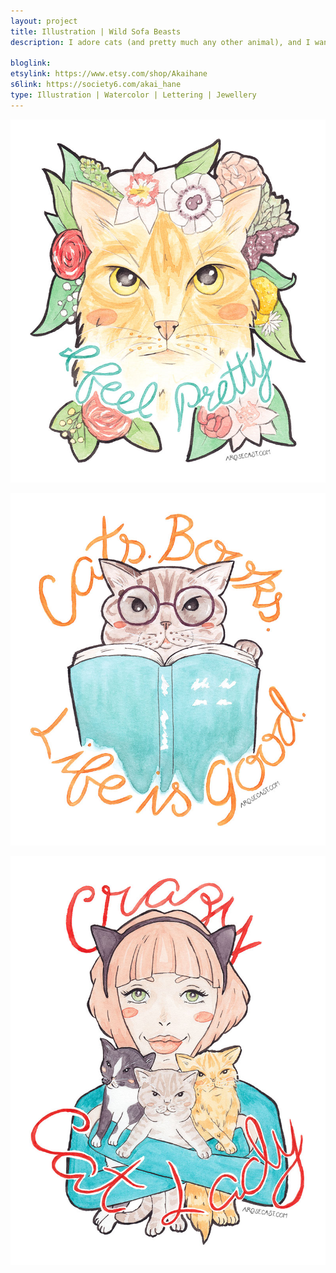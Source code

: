 ```yaml
---
layout: project
title: Illustration | Wild Sofa Beasts
description: I adore cats (and pretty much any other animal), and I wanted to do a little project where they are the focus. Wild Sofa Beasts is a range of illustration products all about cats. So far I have used my own three felines as the inspiration for the pieces.

bloglink: 
etsylink: https://www.etsy.com/shop/Akaihane
s6link: https://society6.com/akai_hane
type: Illustration | Watercolor | Lettering | Jewellery
---
```


![I Feel Pretty // A ginger cat surrounded by flowers and leaves](/assets/folio/wsb/illustration-i-feel-pretty-cat.jpg "I Feel Pretty // A ginger cat surrounded by flowers and leaves")

![Life. Books. Life is Good // A grey striped British shorthair cat reading a book](/assets/folio/wsb/illustration-books-cats-life-is-good.jpg "Life. Books. Life is Good // A grey striped British shorthair cat reading a book")

![Crazy Cat Lady // A pink-haired girl with kitty ears holding three cats](/assets/folio/wsb/illustration-crazy-cat-lady.jpg "Crazy Cat Lady // A pink-haired girl with kitty ears holding three cats")